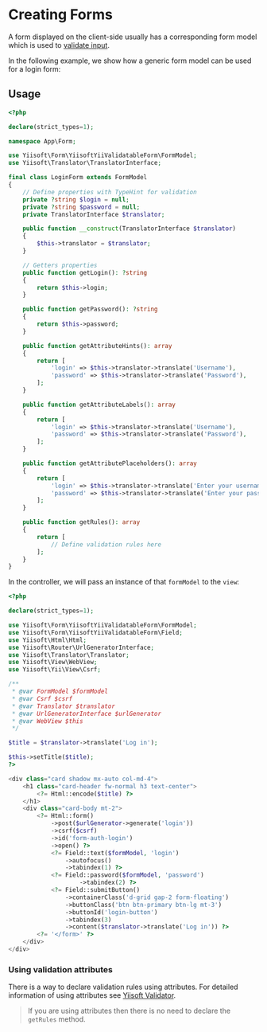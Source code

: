 # Creating Forms

A form displayed on the client-side usually has a corresponding form model which is used to
[validate input](https://github.com/yiisoft/validator).

In the following example, we show how a generic form model can be used for a login form:

## Usage

```php
<?php

declare(strict_types=1);

namespace App\Form;

use Yiisoft\Form\YiisoftYiiValidatableForm\FormModel;
use Yiisoft\Translator\TranslatorInterface;

final class LoginForm extends FormModel
{
    // Define properties with TypeHint for validation
    private ?string $login = null;
    private ?string $password = null;
    private TranslatorInterface $translator;

    public function __construct(TranslatorInterface $translator)
    {
        $this->translator = $translator;
    }

    // Getters properties
    public function getLogin(): ?string
    {
        return $this->login;
    }

    public function getPassword(): ?string
    {
        return $this->password;
    }

    public function getAttributeHints(): array
    {
        return [
            'login' => $this->translator->translate('Username'),
            'password' => $this->translator->translate('Password'),
        ];
    }

    public function getAttributeLabels(): array
    {
        return [
            'login' => $this->translator->translate('Username'),
            'password' => $this->translator->translate('Password'),
        ];
    }

    public function getAttributePlaceholders(): array
    {
        return [
            'login' => $this->translator->translate('Enter your username'),
            'password' => $this->translator->translate('Enter your password'),
        ];
    }

    public function getRules(): array
    {
        return [
            // Define validation rules here
        ];
    }
}
```

In the controller, we will pass an instance of that `formModel` to the `view`:

```php
<?php

declare(strict_types=1);

use Yiisoft\Form\YiisoftYiiValidatableForm\FormModel;
use Yiisoft\Form\YiisoftYiiValidatableForm\Field;
use Yiisoft\Html\Html;
use Yiisoft\Router\UrlGeneratorInterface;
use Yiisoft\Translator\Translator;
use Yiisoft\View\WebView;
use Yiisoft\Yii\View\Csrf;

/**
 * @var FormModel $formModel
 * @var Csrf $csrf
 * @var Translator $translator
 * @var UrlGeneratorInterface $urlGenerator
 * @var WebView $this
 */

$title = $translator->translate('Log in');

$this->setTitle($title);
?>

<div class="card shadow mx-auto col-md-4">
    <h1 class="card-header fw-normal h3 text-center">
        <?= Html::encode($title) ?>
    </h1>
    <div class="card-body mt-2">
        <?= Html::form()
            ->post($urlGenerator->generate('login'))
            ->csrf($csrf)
            ->id('form-auth-login')
            ->open() ?>
            <?= Field::text($formModel, 'login')
                ->autofocus()
                ->tabindex(1) ?>
            <?= Field::password($formModel, 'password')
                    ->tabindex(2) ?>
            <?= Field::submitButton()
                ->containerClass('d-grid gap-2 form-floating')
                ->buttonClass('btn btn-primary btn-lg mt-3')
                ->buttonId('login-button')
                ->tabindex(3)
                ->content($translator->translate('Log in')) ?>
        <?= '</form>' ?>
    </div>
</div>
```

### Using validation attributes

There is a way to declare validation rules using attributes.
For detailed information of using attributes see [Yiisoft Validator](https://github.com/yiisoft/validator).

> If you are using attributes then there is no need to declare the `getRules` method.
